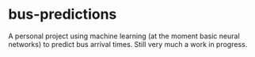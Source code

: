 # bus-predictions

A personal project using machine learning (at the moment basic neural networks) to predict bus arrival times.
Still very much a work in progress.
